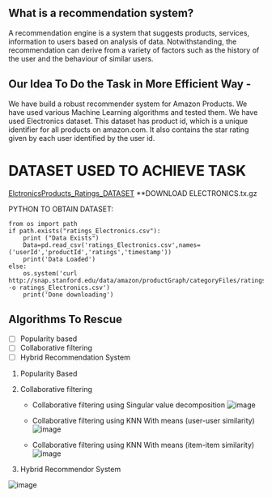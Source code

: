 ## What is a recommendation system?

A recommendation engine is a system that suggests products, services, information to users based on analysis of data. 
Notwithstanding, the recommendation can derive from a variety of factors such as the history of the user and the behaviour of similar users.

## Our Idea To Do the Task in More Efficient Way -

We have build a robust recommender system for Amazon Products. 
We have used various Machine Learning algorithms and tested them. We have used Electronics dataset. 
This dataset has product id, which is a unique identifier for all products on amazon.com. It also contains the star rating given by each user identified by the user id.


# DATASET USED TO ACHIEVE TASK
[ElctronicsProducts_Ratings_DATASET](http://jmcauley.ucsd.edu/data/amazon/)
**DOWNLOAD ELECTRONICS.tx.gz


PYTHON TO OBTAIN DATASET:
```
from os import path
if path.exists("ratings_Electronics.csv"):
    print ("Data Exists")
    Data=pd.read_csv('ratings_Electronics.csv',names=('userId','productId','ratings','timestamp'))
    print('Data Loaded')
else:
    os.system('curl http://snap.stanford.edu/data/amazon/productGraph/categoryFiles/ratings_Electronics.csv -o ratings_Electronics.csv')
    print('Done downloading')
```


## Algorithms To Rescue

- [ ] Popularity based
- [ ] Collaborative filtering 
- [ ] Hybrid Recommendation System

1. Popularity Based



2. Collaborative filtering
   - Collaborative filtering using Singular value decomposition
     ![image](https://user-images.githubusercontent.com/34812655/115673650-b90f1400-a301-11eb-8397-65d1981edaef.png)

    - Collaborative filtering using KNN With means (user-user similarity)
      ![image](https://user-images.githubusercontent.com/34812655/115673343-5fa6e500-a301-11eb-9b29-194419f862c0.png)
      
     - Collaborative filtering using KNN With means (item-item similarity)
       ![image](https://user-images.githubusercontent.com/34812655/115673015-ff17a800-a300-11eb-9145-adfff5ccbb3c.png)
       

3. Hybrid Recommendor System

![image](https://user-images.githubusercontent.com/34812655/115671587-87954900-a2ff-11eb-820d-4fe95a2305a1.png)



